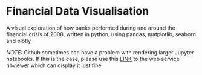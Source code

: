 # Financial Data Visualisation
A visual exploration of how banks performed during and around the financial crisis of 2008, written in python, using pandas, matplotlib, seaborn and plotly

*NOTE:* Github sometimes can have a problem with rendering larger Jupyter notebooks. If this is the case, please use this [LINK](http://nbviewer.jupyter.org/github/justingodden/FinancialDataVisualisation/blob/master/FinancialDataVisualisation.ipynb) to the web service nbviewer which can display it just fine
